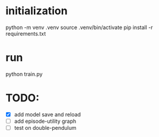 # initialization
python -m venv .venv
source .venv/bin/activate
pip install -r requirements.txt

# run
python train.py

# TODO:
- [x] add model save and reload
- [ ] add episode-utility graph
- [ ] test on double-pendulum